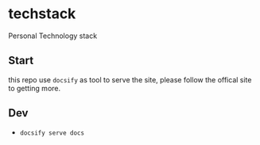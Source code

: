 # techstack
Personal Technology stack

## Start
this repo use `docsify` as tool to serve the site, please follow the offical site to getting more.

## Dev
* `docsify serve docs`
